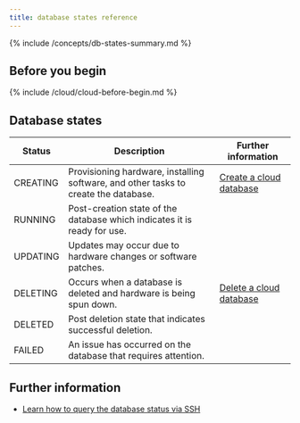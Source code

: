 ```yaml
---
title: database states reference
---
```


{% include /concepts/db-states-summary.md %}

## Before you begin

{% include /cloud/cloud-before-begin.md %}

## Database states

| Status | Description | Further information |
|---|---|---|
| CREATING |  Provisioning hardware, installing software, and other tasks to create the database. | [Create a cloud database](/cloud/cloud-databases/cloud-db-create) |
| RUNNING |  Post-creation state of the database which indicates it is ready for use. |  |
| UPDATING |  Updates may occur due to hardware changes or software patches. |  |
| DELETING |  Occurs when a database is deleted and hardware is being spun down. | [Delete a cloud database](/cloud/cloud-databases/cloud-db-delete) |
| DELETED |  Post deletion state that indicates successful deletion. |
| FAILED |  An issue has occurred on the database that requires attention. |

## Further information

* [Learn how to query the database status via SSH](/cloud//query-cloud-data/cloud-query-db-status-ssh)
